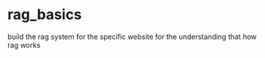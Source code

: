 # rag_basics
build the rag system for the specific website for the understanding that how rag works
